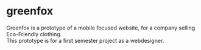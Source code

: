 # greenfox
Greenfox is a prototype of a mobile focused website, for a company selling Eco-Friendly clothing.<br>
This prototype is for a first semester project as a webdesigner.
